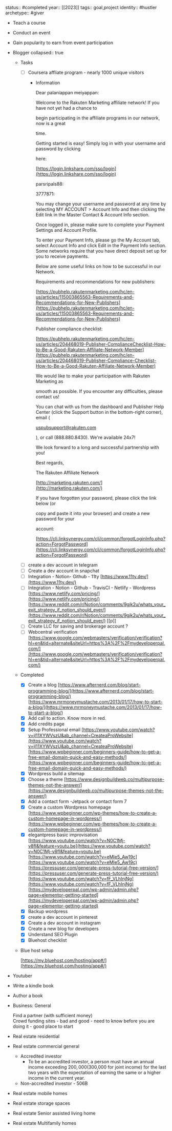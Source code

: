 status:: #completed
year:: [[2023]]
tags:: goal,project
identity:: #hustler
archetype:: #giver

- Teach a course
- Conduct an event
- Gain popularity to earn from event participation
- Blogger
  collapsed:: true
	- Tasks
		- [ ] Coursera affliate program - nearly 1000 unique visitors
			- Information
			    
			    Dear palaniappan meiyappan:
			    
			    Welcome to the Rakuten Marketing affiliate network! If you have not yet had a chance to
			    
			    begin participating in the affiliate programs in our network, now is a great
			    
			    time.
			    
			    Getting started is easy! Simply log in with your username and password by clicking
			    
			    here:
			    
			    [https://login.linkshare.com/sso/login](https://login.linkshare.com/sso/login)
			    
			    parsripals88:
			    
			    3777871:
			    
			    You may change your username and password at any time by selecting MY ACCOUNT > Account Info and then clicking the Edit link in the Master Contact & Account Info section.
			    
			    Once logged in, please make sure to complete your Payment Settings and Account Profile.
			    
			    To enter your Payment Info, please go the My Account tab, select Account Info and click Edit in the Payment Info section. Some networks require that you have direct deposit set up for you to receive payments.
			    
			    Below are some useful links on how to be successful in our Network.
			    
			    Requirements and recommendations for new publishers:
			    
			    [https://pubhelp.rakutenmarketing.com/hc/en-us/articles/115003865563-Requirements-and-Recommendations-for-New-Publishers](https://pubhelp.rakutenmarketing.com/hc/en-us/articles/115003865563-Requirements-and-Recommendations-for-New-Publishers)
			    
			    Publisher compliance checklist:
			    
			    [https://pubhelp.rakutenmarketing.com/hc/en-us/articles/204468019-Publisher-ComplianceChecklist-How-to-Be-a-Good-Rakuten-Affiliate-Network-Member](https://pubhelp.rakutenmarketing.com/hc/en-us/articles/204468019-Publisher-Compliance-Checklist-How-to-Be-a-Good-Rakuten-Affiliate-Network-Member)
			    
			    We would like to make your participation with Rakuten Marketing as
			    
			    smooth as possible. If you encounter any difficulties, please contact us!
			    
			    You can chat with us from the dashboard and Publisher Help Center (click the Support button in the bottom-right corner), email (
			    
			    uspubsupport@rakuten.com
			    
			    ), or call (888.880.8430). We're available 24x7!
			    
			    We look forward to a long and successful partnership with you!
			    
			    Best regards,
			    
			    The Rakuten Affiliate Network
			    
			    [http://marketing.rakuten.com/](http://marketing.rakuten.com/)
			    
			    If you have forgotten your password, please click the link below (or
			    
			    copy and paste it into your browser) and create a new password for your
			    
			    account:
			    
			    [https://cli.linksynergy.com/cli/common/forgotLoginInfo.php?action=ForgotPassword](https://cli.linksynergy.com/cli/common/forgotLoginInfo.php?action=ForgotPassword)
		- [ ] create a dev account in telegram
		- [ ] Create a dev account in snapchat
		- [ ] Integration - Notion- Github - 11ty [https://www.11ty.dev/](https://www.11ty.dev/)
		- [ ] Integration - Notion - Github - TravisCI - Netlify - Wordpress [https://www.netlify.com/pricing/](https://www.netlify.com/pricing/) [https://www.reddit.com/r/Notion/comments/9gjk2u/whats_your_exit_strategy_if_notion_should_ever/](https://www.reddit.com/r/Notion/comments/9gjk2u/whats_your_exit_strategy_if_notion_should_ever/) [[p]]
		- [ ] Create LLC for saving and brokerage account ?
		- [ ] Webcentral verification [https://www.google.com/webmasters/verification/verification?hl=en&tid=alternate&siteUrl=https%3A%2F%2Fmydeveloperpal.com/](https://www.google.com/webmasters/verification/verification?hl=en&tid=alternate&siteUrl=https%3A%2F%2Fmydeveloperpal.com/)
	- Completed
		- [x] Create a blog [https://www.afternerd.com/blog/start-programming-blog/](https://www.afternerd.com/blog/start-programming-blog/) [https://www.mrmoneymustache.com/2013/01/17/how-to-start-a-blog/](https://www.mrmoneymustache.com/2013/01/17/how-to-start-a-blog/)
		- [x] Add call to action. Know more in red.
		- [x] Add credits page
		- [x] Setup Professional email [https://www.youtube.com/watch?v=jI11XYWVszU&ab_channel=CreateaProWebsite](https://www.youtube.com/watch?v=jI11XYWVszU&ab_channel=CreateaProWebsite) [https://www.wpbeginner.com/beginners-guide/how-to-get-a-free-email-domain-quick-and-easy-methods/](https://www.wpbeginner.com/beginners-guide/how-to-get-a-free-email-domain-quick-and-easy-methods/)
		- [x] Wordpress build a sitemap
		- [x] Choose a theme [https://www.designbuildweb.co/multipurpose-themes-not-the-answer/](https://www.designbuildweb.co/multipurpose-themes-not-the-answer/)
		- [x] Add a contact form -Jetpack or contact form 7
		- [x] Create a custom Wordpress homepage [https://www.wpbeginner.com/wp-themes/how-to-create-a-custom-homepage-in-wordpress/](https://www.wpbeginner.com/wp-themes/how-to-create-a-custom-homepage-in-wordpress/)
		- [x] elegantpress basic improvisation [https://www.youtube.com/watch?v=N0C1Mj-v8fI&feature=youtu.be](https://www.youtube.com/watch?v=N0C1Mj-v8fI&feature=youtu.be) [https://www.youtube.com/watch?v=eMIe5_Aw19c](https://www.youtube.com/watch?v=eMIe5_Aw19c) [https://pressuser.com/generate-press-tutorial-free-version/](https://pressuser.com/generate-press-tutorial-free-version/) [https://www.youtube.com/watch?v=fF_VLhInjNg](https://www.youtube.com/watch?v=fF_VLhInjNg) [https://mydeveloperpal.com/wp-admin/admin.php?page=elementor-getting-started](https://mydeveloperpal.com/wp-admin/admin.php?page=elementor-getting-started)
		- [x] Backup wordpress
		- [x] create a dev account in pinterest
		- [x] Create a dev account in instagram
		- [x] Create a new blog for developers
		- [x] Understand SEO Plugin
		- [x] Bluehost checklist
	- Blue host setup
	    
	    [https://my.bluehost.com/hosting/app#/](https://my.bluehost.com/hosting/app#/)
- Youtuber
- Write a kindle book
- Author a book
- Business: General
    
    Find a partner (with sufficient money)  
    Crowd funding sites - bad and good - need to know before you are doing it - good place to start
- Real estate residential
- Real estate commercial general
	- Accredited investor
		- To be an accredited investor, a person must have an annual income exceeding $200,000 ($300,000 for joint income) for the last two years with the expectation of earning the same or a higher income in the current year.
	- Non-accredited investor - 506B
- Real estate mobile homes
- Real estate storage spaces
- Real estate Senior assisted living home
- Real estate Multifamily homes